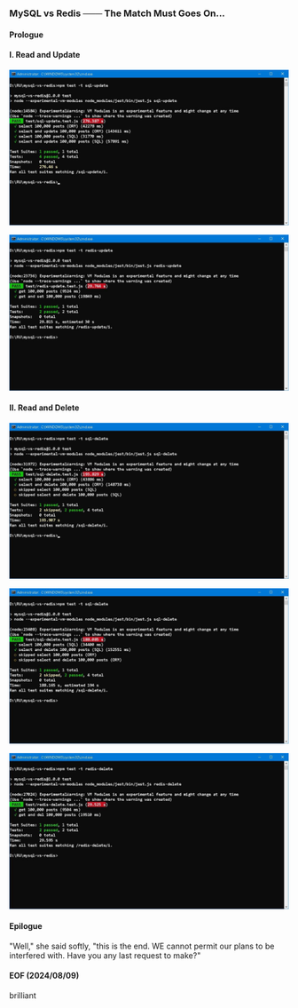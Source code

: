 ### MySQL vs Redis ─── The Match Must Goes On... 

#### Prologue 


#### I. Read and Update 
![alt sql update](img/test-sql-update.JPG)

![alt redis update](img/test-redis-update.JPG)


#### II. Read and Delete 
![alt sql delete orm](img/test-sql-delete-orm.JPG)

![alt sql delete raw](img/test-sql-delete.JPG)

![alt redis delete](img/test-redis-delete.JPG)


#### Epilogue
"Well," she said softly, "this is the end. WE cannot permit our plans to be interfered with. Have you any last request to make?"


#### EOF (2024/08/09)
brilliant